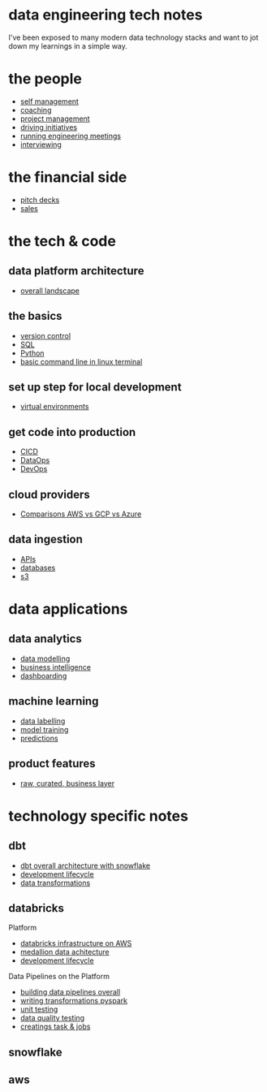 
 # data engineering tech notes

 I've been exposed to many modern data technology stacks and want to jot down my learnings in a simple way.

# the people
* [self management]()
* [coaching]()
* [project management]()
* [driving initiatives]()
* [running engineering meetings]()
* [interviewing]()

# the financial side
* [pitch decks]()
* [sales]()

# the tech & code

## data platform architecture
* [overall landscape]()

## the basics
* [version control]()
* [SQL]()
* [Python]()
* [basic command line in linux terminal](./notes/commandline.md)

## set up step for local development
* [virtual environments]()

## get code into production
* [CICD]()
* [DataOps]()
* [DevOps]()

## cloud providers
* [Comparisons AWS vs GCP vs Azure]()

## data ingestion
* [APIs]()
* [databases]()
* [s3]()

# data applications

## data analytics 
* [data modelling]()
* [business intelligence]()
* [dashboarding]()

## machine learning
* [data labelling]()
* [model training]()
* [predictions]()

## product features
* [raw, curated, business layer]()


 # technology specific notes

## dbt

* [dbt overall architecture with snowflake]()
* [development lifecycle]()
* [data transformations]()


## databricks

Platform
* [databricks infrastructure on AWS]()
* [medallion data achitecture]()
* [development lifecycle]()

Data Pipelines on the Platform
* [building data pipelines overall]()
* [writing transformations pyspark]()
* [unit testing]()
* [data quality testing]()
* [creatings task & jobs]()


## snowflake


## aws





